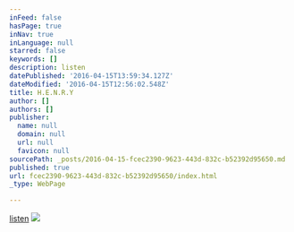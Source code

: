 ```yaml
---
inFeed: false
hasPage: true
inNav: true
inLanguage: null
starred: false
keywords: []
description: listen
datePublished: '2016-04-15T13:59:34.127Z'
dateModified: '2016-04-15T12:56:02.548Z'
title: H.E.N.R.Y
author: []
authors: []
publisher:
  name: null
  domain: null
  url: null
  favicon: null
sourcePath: _posts/2016-04-15-fcec2390-9623-443d-832c-b52392d95650.md
published: true
url: fcec2390-9623-443d-832c-b52392d95650/index.html
_type: WebPage

---
```

[listen][0]
![](https://the-grid-user-content.s3-us-west-2.amazonaws.com/9a571cfe-1c61-41b1-951d-1d378e433408.jpg)

[0]: https://soundcloud.com/scfchynahouse/h-e-n-r-y